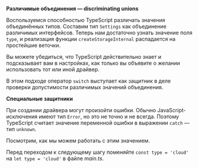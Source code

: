 **Различимые объединения — discriminating unions**

Воспользуемся способностью TypeScript различать значения объединённых типов. Составим тип `Settings` как объединение различимых интерфейсов. Теперь нам достаточно узнать значение поля `type`, и реализация функции `createStorageInternal` распадается на простейшие веточки.

Вы можете убедиться, что TypeScript действительно знает и подсказывает вам в настройках, как только вы объявите о желании использовать тот или иной драйвер.

В этом подходе оператор `switch` выступает как защитник в деле проверки допустимости различимых значений объединения.  

**Специальные защитники**

При создании драйвера могут произойти ошибки. Обычно JavaScript-исключения имеют тип `Error`, но это не точно и не всегда. Поэтому TypeScript считает значение переменной ошибки в выражении `catch` — тип `unknown`.

Посмотрим, как мы можем работать с этим значением.

Перед переходом к следующему шагу поменяйте `const type = 'cloud'` на `let type = 'cloud'` в файле _main.ts_.

